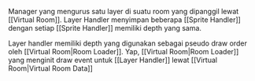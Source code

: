 Manager yang mengurus satu layer di suatu room yang dipanggil lewat [[Virtual Room]]. Layer Handler menyimpan beberapa [[Sprite Handler]] dengan setiap [[Sprite Handler]] memiliki depth yang sama.

Layer handler memiliki depth yang digunakan sebagai pseudo draw order oleh [[Virtual Room|Room Loader]]. Yap, [[Virtual Room|Room Loader]] yang menginit draw event untuk [[Layer Handler]] lewat [[Virtual Room|Virtual Room Data]]
